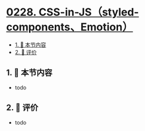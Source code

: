 # [0228. CSS-in-JS（styled-components、Emotion）](https://github.com/tnotesjs/TNotes.react/tree/main/notes/0228.%20CSS-in-JS%EF%BC%88styled-components%E3%80%81Emotion%EF%BC%89)

<!-- region:toc -->

- [1. 🎯 本节内容](#1--本节内容)
- [2. 🫧 评价](#2--评价)

<!-- endregion:toc -->

## 1. 🎯 本节内容

- todo

## 2. 🫧 评价

- todo
